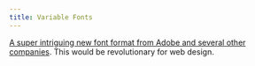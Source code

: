 ```yaml
---
title: Variable Fonts
---
```


[A super intriguing new font format from Adobe and several other companies](http://blog.typekit.com/2016/09/14/variable-fonts-a-new-kind-of-font-for-flexible-design/). This would be revolutionary for web design. 
